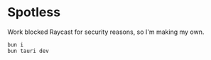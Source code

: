 # Spotless

Work blocked Raycast for security reasons, so I'm making my own.

```
bun i
bun tauri dev
```

